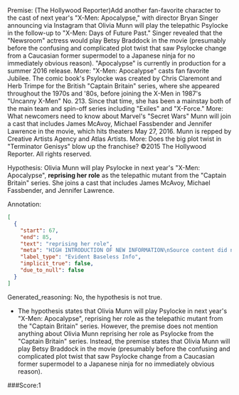 
Premise:
(The Hollywood Reporter)Add another fan-favorite character to the cast of next year's "X-Men: Apocalypse," with director Bryan Singer announcing via Instagram that Olivia Munn will play the telepathic Psylocke in the follow-up to "X-Men: Days of Future Past." Singer revealed that the "Newsroom" actress would play Betsy Braddock in the movie (presumably before the confusing and complicated plot twist that saw Psylocke change from a Caucasian former supermodel to a Japanese ninja for no immediately obvious reason). "Apocalypse" is currently in production for a summer 2016 release. More: "X-Men: Apocalypse" casts fan favorite Jubilee. The comic book's Psylocke was created by Chris Claremont and Herb Trimpe for the British "Captain Britain" series, where she appeared throughout the 1970s and '80s, before joining the X-Men in 1987's "Uncanny X-Men" No. 213. Since that time, she has been a mainstay both of the main team and spin-off series including "Exiles" and "X-Force." More: What newcomers need to know about Marvel's "Secret Wars" Munn will join a cast that includes James McAvoy, Michael Fassbender and Jennifer Lawrence in the movie, which hits theaters May 27, 2016. Munn is repped by Creative Artists Agency and Atlas Artists. More: Does the big plot twist in "Terminator Genisys" blow up the franchise? ©2015 The Hollywood Reporter. All rights reserved.


Hypothesis:
Olivia Munn will play Psylocke in next year's "X-Men: Apocalypse", **reprising her role** as the telepathic mutant from the "Captain Britain" series. She joins a cast that includes James McAvoy, Michael Fassbender, and Jennifer Lawrence.

Annotation:
```json
[
  {
    "start": 67,
    "end": 85,
    "text": "reprising her role",
    "meta": "HIGH INTRODUCTION OF NEW INFORMATION\nSource content did not mentioned that Munn is reprising her role, only that she will play the telepathic Psylocke, and will join the original cast.",
    "label_type": "Evident Baseless Info",
    "implicit_true": false,
    "due_to_null": false
  }
]
```

Generated_reasoning:
No, the hypothesis is not true. 
- The hypothesis states that Olivia Munn will play Psylocke in next year's "X-Men: Apocalypse", reprising her role as the telepathic mutant from the "Captain Britain" series. However, the premise does not mention anything about Olivia Munn reprising her role as Psylocke from the "Captain Britain" series. Instead, the premise states that Olivia Munn will play Betsy Braddock in the movie (presumably before the confusing and complicated plot twist that saw Psylocke change from a Caucasian former supermodel to a Japanese ninja for no immediately obvious reason).

###Score:1
